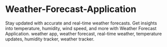# Weather-Forecast-Application
Stay updated with accurate and real-time weather forecasts. Get insights into temperature, humidity, wind speed, and more with Weather Forecast Application. weather app, weather forecast, real-time weather, temperature updates, humidity tracker, weather tracker.
